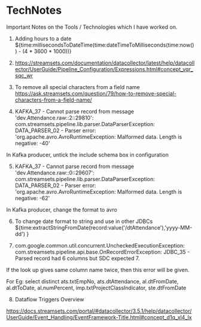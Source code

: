 # TechNotes
Important Notes on the Tools / Technologies which I have worked on.

1) Adding hours to a date
${time:millisecondsToDateTime(time:dateTimeToMilliseconds(time:now()) - (4 * 3600 * 1000))}
2) https://streamsets.com/documentation/datacollector/latest/help/datacollector/UserGuide/Pipeline_Configuration/Expressions.html#concept_vqr_sqc_wr
3) To remove all special characters from a field name
https://ask.streamsets.com/question/79/how-to-remove-special-characters-from-a-field-name/

4) KAFKA_37 - Cannot parse record from message 'dev.Attendance.raw::2::29810': com.streamsets.pipeline.lib.parser.DataParserException: 
DATA_PARSER_02 - Parser error: 'org.apache.avro.AvroRuntimeException: Malformed data. Length is negative: -40'

In Kafka producer, untick the include schema box in configuration 

5) KAFKA_37 - Cannot parse record from message 'dev.Attendance.raw::0::29607': com.streamsets.pipeline.lib.parser.DataParserException: 
DATA_PARSER_02 - Parser error: 'org.apache.avro.AvroRuntimeException: Malformed data. Length is negative: -62'

In Kafka producer, change the format to avro 

6) To change date format to string and use in other JDBCs 
${time:extractStringFromDate(record:value('/dtAttendance'),'yyyy-MM-dd') }

7) com.google.common.util.concurrent.UncheckedExecutionException: com.streamsets.pipeline.api.base.OnRecordErrorException: 
JDBC_35 - Parsed record had 6 columns but SDC expected 7.

If the look up gives same column name twice, then this error will be given.

For Eg: select distinct ats.txtEmpNo, ats.dtAttendance, 
al.dtFromDate, al.dtToDate, al.numPercent, imp.txtProjectClassIndicator, ste.dtFromDate

8) Dataflow Triggers Overview

https://docs.streamsets.com/portal/#datacollector/3.5.1/help/datacollector/UserGuide/Event_Handling/EventFramework-Title.html#concept_d1q_xl4_lx
